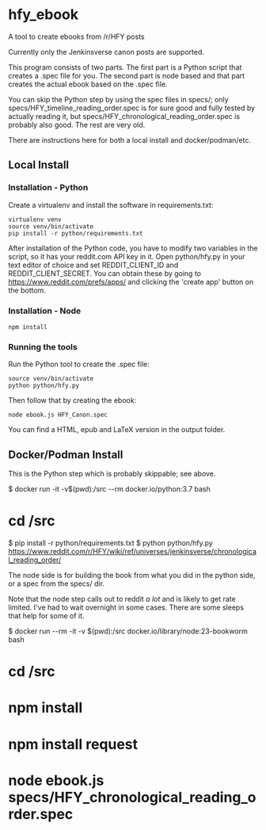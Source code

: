 # hfy_ebook
A tool to create ebooks from /r/HFY posts

Currently only the Jenkinsverse canon posts are supported.

This program consists of two parts. The first part is a Python script that creates a .spec file for you. The second part is node based and that part creates the actual ebook based on the .spec file.

You can skip the Python step by using the spec files in specs/; only specs/HFY_timeline_reading_order.spec is for sure good and fully tested by actually reading it, but specs/HFY_chronological_reading_order.spec is probably also good.  The rest are very old.

There are instructions here for both a local install and docker/podman/etc.

## Local Install

### Installation - Python
Create a virtualenv and install the software in requirements.txt:
```
virtualenv venv
source venv/bin/activate
pip install -r python/requirements.txt
```

After installation of the Python code, you have to modify two variables in the script, so it has your reddit.com API key in it. Open python/hfy.py in your text editor of choice and set REDDIT\_CLIENT\_ID and REDDIT\_CLIENT\_SECRET. You can obtain these by going to https://www.reddit.com/prefs/apps/ and clicking the 'create app' button on the bottom.

### Installation - Node
```
npm install
```

### Running the tools
Run the Python tool to create the .spec file:
```
source venv/bin/activate
python python/hfy.py
```
Then follow that by creating the ebook:
```
node ebook.js HFY_Canon.spec
```
You can find a HTML, epub and LaTeX version in the output folder.

## Docker/Podman Install

This is the Python step which is probably skippable; see above.

$ docker run -it -v$(pwd):/src --rm docker.io/python:3.7 bash
# cd /src
$ pip install -r python/requirements.txt
$ python python/hfy.py https://www.reddit.com/r/HFY/wiki/ref/universes/jenkinsverse/chronological_reading_order/

The node side is for building the book from what you did in the python side, or a spec from the specs/ dir.

Note that the node step calls out to reddit *a lot* and is likely to get rate limited.  I've had to wait overnight in some cases.  There are some sleeps that help for some of it.

$ docker run --rm -it -v $(pwd):/src docker.io/library/node:23-bookworm bash 
# cd /src
# npm install
# npm install request
# node ebook.js specs/HFY_chronological_reading_order.spec
